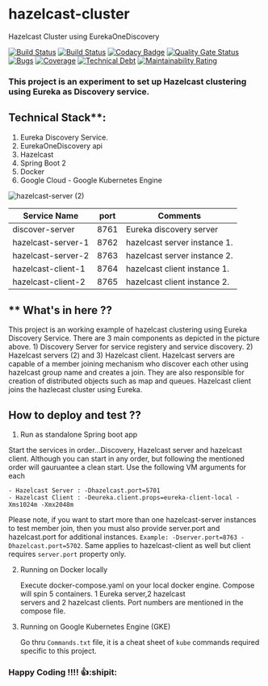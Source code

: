 # hazelcast-cluster
Hazelcast Cluster using EurekaOneDiscovery 

[![Build Status](http://34.68.205.106/jenkins/buildStatus/icon?job=hazelcast-cluster-master-build&subject=Master%20Build)](http://34.68.205.106/jenkins/job/hazelcast-cluster-master-build/)       [![Build Status](http://34.68.205.106/jenkins/buildStatus/icon?job=hazelcast-cluster-mutation-test&subject=Mutation%20Test)](http://34.68.205.106/jenkins/job/hazelcast-cluster-mutation-test/)    [![Codacy Badge](https://api.codacy.com/project/badge/Grade/e9e89cc98f5d4b0f9fd80d18c9935981)](https://www.codacy.com?utm_source=github.com&amp;utm_medium=referral&amp;utm_content=athulravindran87/hazelcast-cluster&amp;utm_campaign=Badge_Grade)     [![Quality Gate Status](http://34.67.51.46/api/project_badges/measure?project=com.athul%3Ahazelcast-cluster&metric=alert_status)](http://34.67.51.46/dashboard?id=com.athul%3Ahazelcast-cluster)       [![Bugs](http://34.67.51.46/api/project_badges/measure?project=com.athul%3Ahazelcast-cluster&metric=bugs)](http://34.67.51.46/dashboard?id=com.athul%3Ahazelcast-cluster)    [![Coverage](http://34.67.51.46/api/project_badges/measure?project=com.athul%3Ahazelcast-cluster&metric=coverage)](http://34.67.51.46/dashboard?id=com.athul%3Ahazelcast-cluster)    [![Technical Debt](http://34.67.51.46/api/project_badges/measure?project=com.athul%3Ahazelcast-cluster&metric=sqale_index)](http://34.67.51.46/dashboard?id=com.athul%3Ahazelcast-cluster)   [![Maintainability Rating](http://34.67.51.46/api/project_badges/measure?project=com.athul%3Ahazelcast-cluster&metric=sqale_rating)](http://34.67.51.46/dashboard?id=com.athul%3Ahazelcast-cluster)


### This project is an experiment to set up Hazelcast clustering using Eureka as Discovery service. 

## Technical Stack**:                   	         
1) Eureka Discovery Service.	         	             
2) EurekaOneDiscovery api                            
3) Hazelcast                                         
4) Spring Boot 2
5) Docker
6) Google Cloud - Google Kubernetes Engine

![hazelcast-server (2)](https://user-images.githubusercontent.com/5833938/60470478-90022880-9c2e-11e9-9c0f-cd30afbcd607.jpg)

| Service Name        | port | Comments                       |  
| ------------------- | -----| -------------------------------|
| discover-server     | 8761 | Eureka discovery server        |
| hazelcast-server-1  | 8762 | hazelcast server instance 1.   |
| hazelcast-server-2  | 8763 | hazelcast server instance 2.   |
| hazelcast-client-1  | 8764 | hazelcast client instance 1.   |
| hazelcast-client-2  | 8765 | hazelcast client instance 2.   |

## ** What's in here ??
This project is an working example of hazelcast clustering using Eureka Discovery Service. There are 3 main components as depicted in the picture above. 1) Discovery Server for service registery and service discovery. 2) Hazelcast servers (2) and 3) Hazelcast client. Hazelcast servers are capable of a member joining mechanism who discover each other using hazelcast group name and creates a join. They are also responsible for creation of distributed objects such as map and queues. Hazelcast client joins the hazlecast cluster using Eureka. 

## How to deploy and test ??
1. Run as standalone Spring boot app

Start the services in order...Discovery, Hazelcast server and hazelcast client. Although you can start in any order, but following the mentioned order will gauruantee a clean start. Use the following VM arguments for each
```
- Hazelcast Server : -Dhazelcast.port=5701
- Hazelcast Client : -Deureka.client.props=eureka-client-local -Xms1024m -Xmx2048m
```
   Please note, if you want to start more than one hazelcast-server instances to test member join, then you must also provide    server.port and hazelcast.port for additional instances. 
   `Example: -Dserver.port=8763 -Dhazelcast.port=5702`. 
   Same applies to hazelcast-client as well but client requires `server.port` property only.
   
 2. Running on Docker locally
   
    Execute docker-compose.yaml on your local docker engine. Compose will spin 5 containers. 1 Eureka server,2 hazelcast    
    servers and 2 hazelcast clients. Port numbers are mentioned in the compose file.
    
 3. Running on Google Kubernetes Engine (GKE)
    
    Go thru `Commands.txt` file, it is a cheat sheet of `kube` commands required specific to this project.
    
    
 ### Happy Coding !!!! :+1::shipit:  

